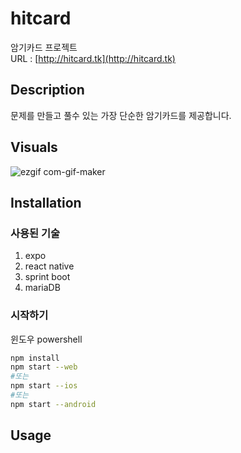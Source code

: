 # hitcard
암기카드 프로젝트   
URL : [http://hitcard.tk](http://hitcard.tk)   
## Description

문제를 만들고 풀수 있는 가장 단순한 암기카드를 제공합니다.


## Visuals
![ezgif com-gif-maker](https://user-images.githubusercontent.com/31759313/103850081-c35a2900-50e9-11eb-92b0-844f88bc75ea.gif)


## Installation
### 사용된 기술
1. expo
2. react native
3. sprint boot
4. mariaDB

### 시작하기
윈도우 powershell
   ``` bash
   npm install
   npm start --web
   #또는
   npm start --ios
   #또는
   npm start --android
   ```

## Usage
